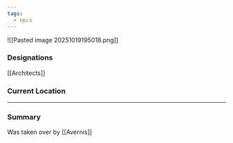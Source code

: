 ```yaml
---
tags:
  - npcs
---
```

![[Pasted image 20251019195018.png]]

### Designations
[[Architects]]

### Current Location


___
### Summary
Was taken over by [[Avernis]]